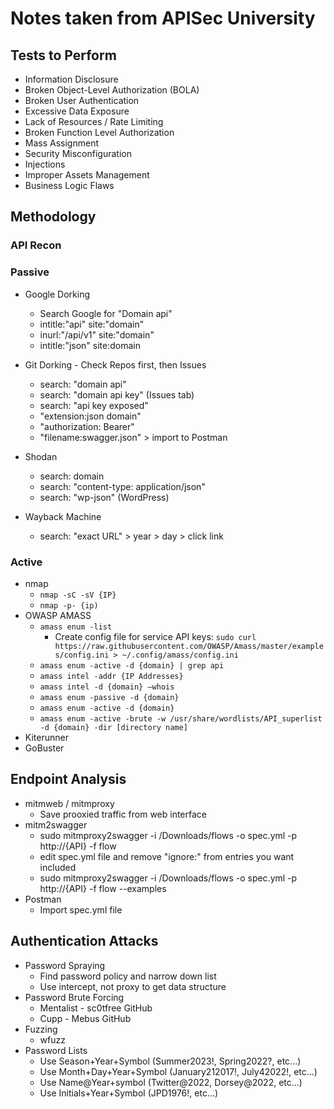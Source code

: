 
# Notes taken from APISec University

## Tests to Perform

* Information Disclosure
* Broken Object-Level Authorization (BOLA)
* Broken User Authentication
* Excessive Data Exposure
* Lack of Resources / Rate Limiting
* Broken Function Level Authorization
* Mass Assignment
* Security Misconfiguration
* Injections
* Improper Assets Management
* Business Logic Flaws


## Methodology

### API Recon

### Passive

* Google Dorking
    * Search Google for "Domain api"
    * intitle:"api" site:"domain"
    * inurl:"/api/v1" site:"domain"
    * intitle:"json" site:domain
 
 * Git Dorking - Check Repos first, then Issues
    * search: "domain api"
    * search: "domain api key" (Issues tab)
    * search: "api key exposed"
    * "extension:json domain"
    * "authorization: Bearer"
    * "filename:swagger.json" > import to Postman
 
 * Shodan
    * search: domain
    * search: "content-type: application/json"
    * search: "wp-json" (WordPress)
 
 * Wayback Machine
    * search: "exact URL" > year > day > click link

### Active

* nmap
   * ``nmap -sC -sV {IP}``
   * ``nmap -p- {ip)``
* OWASP AMASS
   * ``amass enum -list``
      * Create config file for service API keys: ``sudo curl https://raw.githubusercontent.com/OWASP/Amass/master/examples/config.ini > ~/.config/amass/config.ini``
   * ``amass enum -active -d {domain} | grep api``
   * ``amass intel -addr {IP Addresses}``
   * ``amass intel -d {domain} –whois``
   * ``amass enum -passive -d {domain}``
   * ``amass enum -active -d {domain}``
   * ``amass enum -active -brute -w /usr/share/wordlists/API_superlist -d {domain} -dir [directory name]``
* Kiterunner
* GoBuster


## Endpoint Analysis

* mitmweb / mitmproxy
   * Save prooxied traffic from web interface
* mitm2swagger
   * sudo mitmproxy2swagger -i /Downloads/flows -o spec.yml -p http://{API} -f flow
   * edit spec.yml file and remove "ignore:" from entries you want included
   * sudo mitmproxy2swagger -i /Downloads/flows -o spec.yml -p http://{API} -f flow --examples
* Postman
   * Import spec.yml file


## Authentication Attacks

* Password Spraying
   * Find password policy and narrow down list
   * Use intercept, not proxy to get data structure
* Password Brute Forcing
   * Mentalist - sc0tfree GitHub
   * Cupp - Mebus GitHub
* Fuzzing
   * wfuzz
* Password Lists
   * Use Season+Year+Symbol (Summer2023!, Spring2022?, etc...)
   * Use Month+Day+Year+Symbol (January212017!, July42022!, etc...)
   * Use Name@Year+symbol (Twitter@2022, Dorsey@2022, etc...)
   * Use Initials+Year+Symbol (JPD1976!, etc...)

